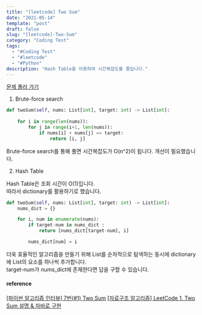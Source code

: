 ```yaml
---
title: "[leetcode] Two Sum"
date: "2021-05-14"
template: "post"
draft: false
slug: "[leetcode]-Two-Sum"
category: "Coding Test"
tags:
  - "#Coding Test"
  - "#leetcode"
  - "#Python"
description: "Hash Table을 이용하여 시간복잡도를 줄입니다."
---
```


[문제 풀러 가기](https://leetcode.com/problems/two-sum/)

1. Brute-force search

```Python
def twoSum(self, nums: List[int], target: int) -> List[int]:
    
    for i in range(len(nums)):
        for j in range(i+1, len(nums)):
            if nums[i] + nums[j] == target:
                return [i, j]
```

Brute-force search를 통해 풀면 시간복잡도가 O(n^2)이 됩니다.
개선이 필요했습니다.

2. Hash Table

Hash Table은 조회 시간이 O(1)입니다.  
따라서 dictionary를 활용하기로 했습니다.

```Python
def twoSum(self, nums: List[int], target: int) -> List[int]:
    nums_dict = {}

    for i, num in enumerate(nums):
        if target-num in nums_dict :
            return [nums_dict[target-num], i]

        nums_dict[num] = i
```

더욱 효율적인 알고리즘을 만들기 위해 List를 순차적으로 탐색하는 동시에 dictionary에 List의 요소를 하나씩 추가합니다.  
target-num가 nums_dict에 존재한다면 답을 구할 수 있습니다.

#### reference

[[파이썬 알고리즘 인터뷰] 7번(#1) Two Sum](https://www.youtube.com/watch?v=zG-ecTqsO4U&list=LL&index=4)
[[자료구조 알고리즘] LeetCode 1. Two Sum 설명 & 자바로 구현](https://www.youtube.com/watch?v=FHphOv2mmIA&list=LL&index=9)